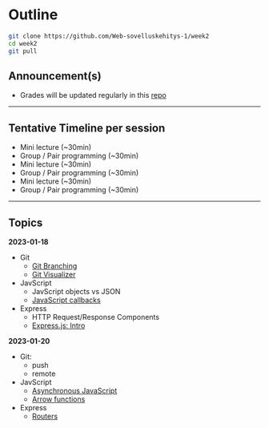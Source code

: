 # Outline

```sh
git clone https://github.com/Web-sovelluskehitys-1/week2
cd week2
git pull
```

## Announcement(s)

- Grades will be updated regularly in this [repo](https://github.com/Web-sovelluskehitys-1/GradeBook)

---

## Tentative Timeline per session

- Mini lecture (~30min)
- Group / Pair programming (~30min)
- Mini lecture (~30min)
- Group / Pair programming (~30min)
- Mini lecture (~30min)
- Group / Pair programming (~30min)

---

## Topics

**2023-01-18**

- Git
  - [Git Branching](https://www.toolsqa.com/git/git-tutorial/)
  - [Git Visualizer](https://git-school.github.io/visualizing-git/)
- JavScript
  - JavScript objects vs JSON
  - [JavaScript callbacks](https://www.freecodecamp.org/news/javascript-callback-functions-what-are-callbacks-in-js-and-how-to-use-them/)
- Express
  - HTTP Request/Response Components
  - [Express.js: Intro](https://developer.mozilla.org/en-US/docs/Learn/Server-side/Express_Nodejs/Introduction)

**2023-01-20**

- Git:
  - push
  - remote
- JavScript
  - [Asynchronous JavaScript](https://www.javascripttutorial.net/javascript-event-loop/s)
  - [Arrow functions](https://developer.mozilla.org/en-US/docs/Web/JavaScript/Reference/Functions/Arrow_functions)
- Express
  - [Routers](https://expressjs.com/en/guide/routing.html)

